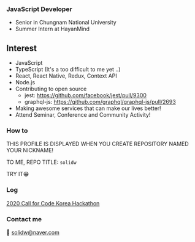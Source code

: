 ### JavaScript Developer
- Senior in Chungnam National University
- Summer Intern at HayanMind

## Interest
- JavaScript
- TypeScript (It's a too difficult to me yet ..)
- React, React Native, Redux, Context API
- Node.js
- Contributing to open source
  - jest: https://github.com/facebook/jest/pull/9300
  - graphql-js: https://github.com/graphql/graphql-js/pull/2693
- Making awesome services that can make our lives better!
- Attend Seminar, Conference and Community Activity!

### How to
THIS PROFILE IS DISPLAYED WHEN YOU CREATE REPOSITORY NAMED YOUR NICKNAME!

TO ME, REPO TITLE: `solidw` 

TRY IT😁

### Log
[2020 Call for Code Korea Hackathon](http://news.imaeil.com/Education/2020061516143588412)

### Contact me
📨 solidw@naver.com
